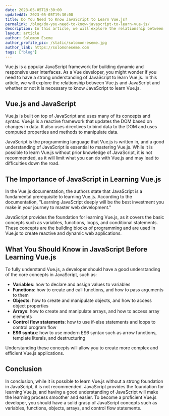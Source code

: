 ```yaml
---
date: 2023-05-05T19:30:00
updatedAt: 2023-05-05T19:30:00
title: Do You Need to Know JavaScript to Learn Vue.js?
permalink: /blog/do-you-need-to-know-javascript-to-learn-vue-js/
description: In this article, we will explore the relationship between Vue.js and JavaScript and whether or not it is necessary to know JavaScript to learn Vue.js.
layout: article
author: Solomon Eseme
author_profile_pic: /static/solomon-eseme.jpg
author_link: https://solomoneseme.com
tags: ["blog"]
---
```


Vue.js is a popular JavaScript framework for building dynamic and responsive user interfaces. As a Vue developer, you might wonder if you need to have a strong understanding of JavaScript to learn Vue.js. In this article, we will explore the relationship between Vue.js and JavaScript and whether or not it is necessary to know JavaScript to learn Vue.js.

## **Vue.js and JavaScript**

Vue.js is built on top of JavaScript and uses many of its concepts and syntax. Vue.js is a reactive framework that updates the DOM based on changes in data. It also uses directives to bind data to the DOM and uses computed properties and methods to manipulate data.

JavaScript is the programming language that Vue.js is written in, and a good understanding of JavaScript is essential to mastering Vue.js. While it is possible to learn Vue.js without prior knowledge of JavaScript, it is not recommended, as it will limit what you can do with Vue.js and may lead to difficulties down the road.

## **The Importance of JavaScript in Learning Vue.js**

In the Vue.js documentation, the authors state that JavaScript is a fundamental prerequisite to learning Vue.js. According to the documentation, "Learning JavaScript deeply will be the best investment you make in your journey to master web development."

JavaScript provides the foundation for learning Vue.js, as it covers the basic concepts such as variables, functions, loops, and conditional statements. These concepts are the building blocks of programming and are used in Vue.js to create reactive and dynamic web applications.

## **What You Should Know in JavaScript Before Learning Vue.js**

To fully understand Vue.js, a developer should have a good understanding of the core concepts in JavaScript, such as:

- **Variables**: how to declare and assign values to variables
- **Functions**: how to create and call functions, and how to pass arguments to them
- **Objects**: how to create and manipulate objects, and how to access object properties
- **Arrays**: how to create and manipulate arrays, and how to access array elements
- **Control flow statements**: how to use if-else statements and loops to control program flow
- **ES6 syntax**: how to use modern ES6 syntax such as arrow functions, template literals, and destructuring

Understanding these concepts will allow you to create more complex and efficient Vue.js applications.

## **Conclusion**

In conclusion, while it is possible to learn Vue.js without a strong foundation in JavaScript, it is not recommended. JavaScript provides the foundation for learning Vue.js, and having a good understanding of JavaScript will make the learning process smoother and easier. To become a proficient Vue.js developer, you should have a solid grasp of JavaScript concepts such as variables, functions, objects, arrays, and control flow statements.
